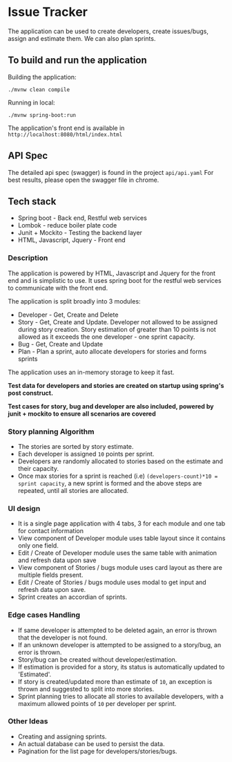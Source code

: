 # Issue Tracker
The application can be used to create developers, create issues/bugs, assign and estimate them.
We can also plan sprints.

## To build and run the application
Building the application:

`./mvnw clean compile`

Running in local:

`./mvnw spring-boot:run`

The application's front end is available in `http://localhost:8080/html/index.html`

## API Spec
The detailed api spec (swagger) is found in the project `api/api.yaml`
For best results, please open the swagger file in chrome.

## Tech stack
* Spring boot - Back end, Restful web services
* Lombok - reduce boiler plate code
* Junit + Mockito - Testing the backend layer
* HTML, Javascript, Jquery - Front end

### Description
The application is powered by HTML, Javascript and Jquery for the front end and is simplistic to use.
It uses spring boot for the restful web services to communicate with the front end.

The application is split broadly into 3 modules:
* Developer - Get, Create and Delete
* Story - Get, Create and Update. Developer not allowed to be assigned during story creation. 
Story estimation of greater than 10 points is not allowed as it exceeds the one developer - one sprint capacity.
* Bug - Get, Create and Update
* Plan - Plan a sprint, auto allocate developers for stories and forms sprints

The application uses an in-memory storage to keep it fast.

**Test data for developers and stories are created on startup using spring's post construct.**

**Test cases for story, bug and developer are also included, powered by junit + mockito to ensure all scenarios are covered**

### Story planning Algorithm
* The stories are sorted by story estimate.
* Each developer is assigned `10` points per sprint.
* Developers are randomly allocated to stories based on the estimate and their capacity.
* Once max stories for a sprint is reached (i.e) `(developers-count)*10 = sprint capacity`, 
a new sprint is formed and the above steps are repeated, until all stories are allocated.

### UI design
* It is a single page application with 4 tabs, 3 for each module and one tab for contact information
* View component of Developer module uses table layout since it contains only one field.
* Edit / Create of Developer module uses the same table with animation and refresh data upon save
* View component of Stories / bugs module uses card layout as there are multiple fields present.
* Edit / Create of Stories / bugs module uses modal to get input and refresh data upon save.
* Sprint creates an accordian of sprints. 

### Edge cases Handling
* If same developer is attempted to be deleted again, an error is thrown that the developer is not found.
* If an unknown developer is attempted to be assigned to a story/bug, an error is thrown. 
* Story/bug can be created without developer/estimation.
* If estimation is provided for a story, its status is automatically updated to 'Estimated'.
* If story is created/updated more than estimate of `10`, an exception is thrown and suggested to split into more stories.
* Sprint planning tries to allocate all stories to available developers, with a maximum allowed points of `10` per developer per sprint.

### Other Ideas
* Creating and assigning sprints.
* An actual database can be used to persist the data.
* Pagination for the list page for developers/stories/bugs.